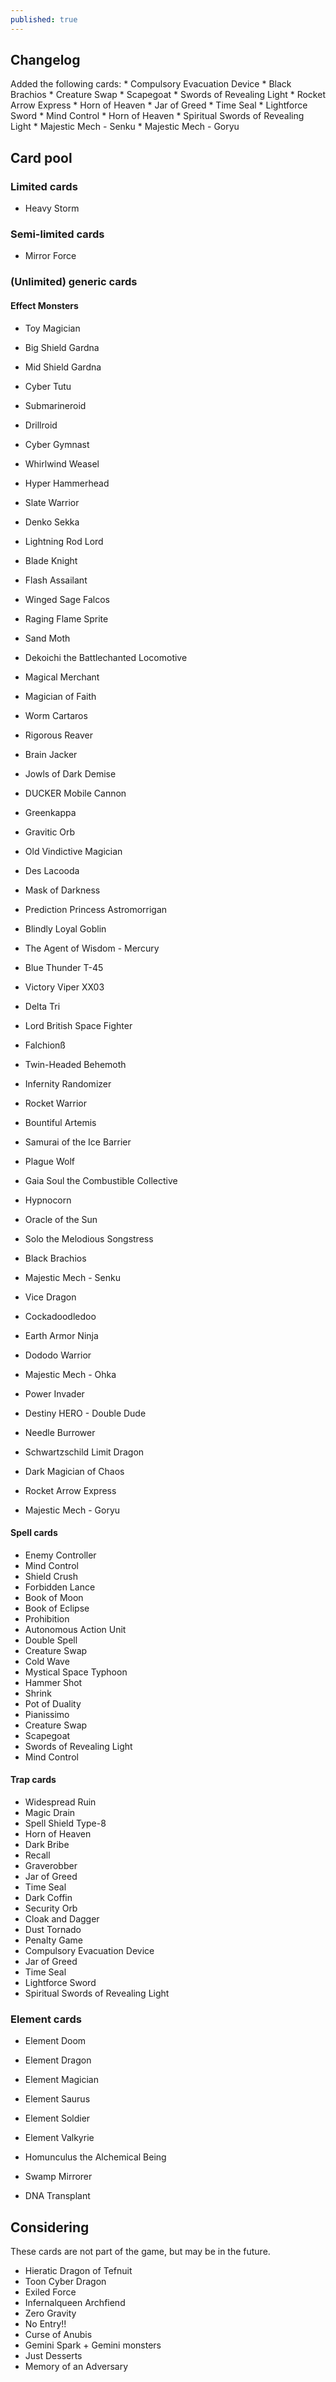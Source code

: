 ```yaml
---
published: true
---
```


## Changelog
Added the following cards:
	* Compulsory Evacuation Device
	* Black Brachios
	* Creature Swap
	* Scapegoat
	* Swords of Revealing Light
	* Rocket Arrow Express
	* Horn of Heaven
	* Jar of Greed
	* Time Seal
	* Lightforce Sword
	* Mind Control
	* Horn of Heaven
	* Spiritual Swords of Revealing Light
    * Majestic Mech - Senku
    * Majestic Mech - Goryu

## Card pool
### Limited cards
* Heavy Storm

### Semi-limited cards
* Mirror Force

### (Unlimited) generic cards
#### Effect Monsters
* Toy Magician
* Big Shield Gardna
* Mid Shield Gardna
* Cyber Tutu
* Submarineroid
* Drillroid
* Cyber Gymnast
* Whirlwind Weasel
* Hyper Hammerhead
* Slate Warrior
* Denko Sekka
* Lightning Rod Lord
* Blade Knight
* Flash Assailant
* Winged Sage Falcos
* Raging Flame Sprite
* Sand Moth
* Dekoichi the Battlechanted Locomotive
* Magical Merchant
* Magician of Faith
* Worm Cartaros
* Rigorous Reaver
* Brain Jacker
* Jowls of Dark Demise
* DUCKER Mobile Cannon
* Greenkappa
* Gravitic Orb
* Old Vindictive Magician
* Des Lacooda
* Mask of Darkness
* Prediction Princess Astromorrigan
* Blindly Loyal Goblin
* The Agent of Wisdom - Mercury
* Blue Thunder T-45
* Victory Viper XX03
* Delta Tri
* Lord British Space Fighter
* Falchionß
* Twin-Headed Behemoth
* Infernity Randomizer
* Rocket Warrior
* Bountiful Artemis
* Samurai of the Ice Barrier
* Plague Wolf
* Gaia Soul the Combustible Collective
* Hypnocorn
* Oracle of the Sun
* Solo the Melodious Songstress
* Black Brachios
* Majestic Mech - Senku

* Vice Dragon
* Cockadoodledoo
* Earth Armor Ninja
* Dododo Warrior
* Majestic Mech - Ohka
* Power Invader
* Destiny HERO - Double Dude
* Needle Burrower
* Schwartzschild Limit Dragon
* Dark Magician of Chaos
* Rocket Arrow Express
* Majestic Mech - Goryu

#### Spell cards
* Enemy Controller
* Mind Control
* Shield Crush
* Forbidden Lance
* Book of Moon
* Book of Eclipse
* Prohibition
* Autonomous Action Unit
* Double Spell
* Creature Swap
* Cold Wave
* Mystical Space Typhoon
* Hammer Shot
* Shrink
* Pot of Duality
* Pianissimo
* Creature Swap
* Scapegoat
* Swords of Revealing Light
* Mind Control

#### Trap cards
* Widespread Ruin
* Magic Drain
* Spell Shield Type-8
* Horn of Heaven
* Dark Bribe
* Recall
* Graverobber
* Jar of Greed
* Time Seal
* Dark Coffin
* Security Orb
* Cloak and Dagger
* Dust Tornado
* Penalty Game
* Compulsory Evacuation Device
* Jar of Greed
* Time Seal
* Lightforce Sword
* Spiritual Swords of Revealing Light

### Element cards
* Element Doom
* Element Dragon
* Element Magician
* Element Saurus
* Element Soldier
* Element Valkyrie
* Homunculus the Alchemical Being

* Swamp Mirrorer
* DNA Transplant

## Considering
These cards are not part of the game, but may be in the future.

* Hieratic Dragon of Tefnuit
* Toon Cyber Dragon
* Exiled Force
* Infernalqueen Archfiend
* Zero Gravity
* No Entry!!
* Curse of Anubis
* Gemini Spark + Gemini monsters
* Just Desserts
* Memory of an Adversary

